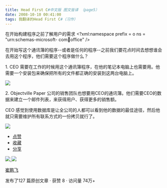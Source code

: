 ```yaml
---
title: Head First C#中文版 图文皆译 （page5）
date: 2008-10-10 00:41:00
tags: 我翻译的Head First C#（习作）
---
```

在开始构建程序之前了解用户的需求  <?xml:namespace prefix = o ns = "urn:schemas-microsoft-
com:office:office" />

在开始写这个通讯簿的程序--或者是任何的程序--之前我们要花点时间去想想谁会去用这个程序，他们需要这个程序做什么？

1\.  CEO  需要在工作的时候用这个通讯簿程序，在他的笔记本电脑上也需要用。他需要一个安装包来确保把所有的文件都正确的安装到这两台电脑上。

![](https://p-blog.csdn.net/images/p_blog_csdn_net/cuipengfei1/EntryImages/20081010/2222.jpg)

2\.  Objectville Paper  公司的销售团队也想要用CEO的通讯簿。他们需要CEO的数据来建立一个邮件列表，来获得用户、获得更多的销售额。

CEO  感觉到使用数据库是让全公司的人都可以看到他的数据的最佳途径，然后他就只需要维护所有联系方式的一份拷贝就行了。

![](https://p-blog.csdn.net/images/p_blog_csdn_net/cuipengfei1/EntryImages/20081010/1111.jpg)

  * [ 点赞  ](javascript:;)
  * [ 收藏  ](javascript:;)
  * [ 分享 ](javascript:;)

[ ![](https://profile.csdnimg.cn/5/2/5/3_cuipengfei1)
![](https://g.csdnimg.cn/static/user-reg-year/1x/11.png)
](https://blog.csdn.net/cuipengfei1)

[ 崔鹏飞 ](https://blog.csdn.net/cuipengfei1)

发布了127 篇原创文章  ·  获赞 8  ·  访问量 74万+

